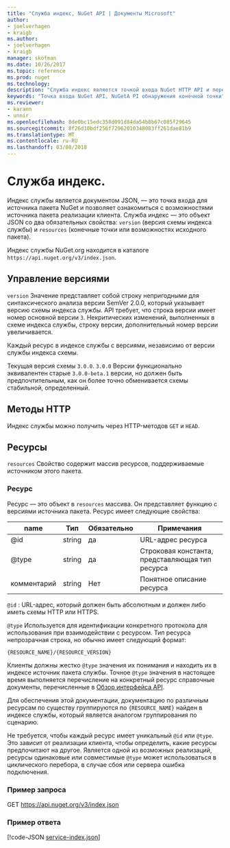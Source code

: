 ```yaml
---
title: "Служба индекс, NuGet API | Документы Microsoft"
author:
- joelverhagen
- kraigb
ms.author:
- joelverhagen
- kraigb
manager: skofman
ms.date: 10/26/2017
ms.topic: reference
ms.prod: nuget
ms.technology: 
description: "Служба индекс является точкой входа NuGet HTTP API и перечисляет возможности сервера."
keywords: "Точка входа NuGet API, NuGetA PI обнаружения конечной точки"
ms.reviewer:
- karann
- unnir
ms.openlocfilehash: 8de0bc15edc358d091d84da54b8b67c085f29645
ms.sourcegitcommit: 8f26d10bdf256f72962010348083ff261dae81b9
ms.translationtype: MT
ms.contentlocale: ru-RU
ms.lasthandoff: 03/08/2018
---
```

# <a name="service-index"></a>Служба индекс.

Индекс службы является документом JSON, — это точка входа для источника пакета NuGet и позволяет ознакомиться с возможностями источника пакета реализации клиента. Служба индекс — это объект JSON со два обязательных свойства: `version` (версия схемы индекса службы) и `resources` (конечные точки или возможностях исходного пакета).

Индекс службы NuGet.org находится в каталоге `https://api.nuget.org/v3/index.json`.

## <a name="versioning"></a>Управление версиями

`version` Значение представляет собой строку непригодными для синтаксического анализа версии SemVer 2.0.0, который указывает версию схемы индекса службы. API требует, что строка версии имеет номер основной версии `3`. Некритических изменений, выполненных в схеме индекса службы, строку версии, дополнительный номер версии увеличивается.

Каждый ресурс в индексе службы с версиями, независимо от версии службы индекса схемы.

Текущая версия схемы `3.0.0`. `3.0.0` Версии функционально эквивалентен старые `3.0.0-beta.1` версии, но должен быть предпочтительным, как он более точно обменивается схемы стабильной, определенный.

## <a name="http-methods"></a>Методы HTTP

Индекс службы можно получить через HTTP-методов `GET` и `HEAD`.

## <a name="resources"></a>Ресурсы

`resources` Свойство содержит массив ресурсов, поддерживаемые источником этого пакета.

### <a name="resource"></a>Ресурс

Ресурс — это объект в `resources` массива. Он представляет функцию с версиями источника пакета. Ресурс имеет следующие свойства:

name          | Тип   | Обязательно | Примечания
------------- | ------ | -------- | -----
@id           | string | да      | URL-адрес ресурса
@type         | string | да      | Строковая константа, представляющая тип ресурса
комментарий       | string | Нет       | Понятное описание ресурса

`@id` : URL-адрес, который должен быть абсолютным и должен либо иметь схемы HTTP или HTTPS.

`@type` Используется для идентификации конкретного протокола для использования при взаимодействии с ресурсом. Тип ресурса непрозрачная строка, но обычно имеет следующий формат:

    {RESOURCE_NAME}/{RESOURCE_VERSION}

Клиенты должны жестко `@type` значения их понимания и находить их в индексе источник пакета службы. Точное `@type` значения в настоящее время выполняется перечисление на конкретный ресурс справочные документы, перечисленные в [Обзор интерфейса API](overview.md#resources-and-schema).

Для обеспечения этой документации, документацию по различным ресурсам по существу группируются по `{RESOURCE_NAME}` найден в индексе службы, который является аналогом группирования по сценарию. 

Не требуется, чтобы каждый ресурс имеет уникальный `@id` или `@type`. Это зависит от реализации клиента, чтобы определить, какие ресурсы предпочитают на другое. Является одной из возможных реализаций, ресурсы одинаковые или совместимые `@type` может использоваться в циклического перебора, в случае сбоя или сервера ошибка подключения.

### <a name="sample-request"></a>Пример запроса

GET https://api.nuget.org/v3/index.json

### <a name="sample-response"></a>Пример ответа

[!code-JSON [service-index.json](./_data/service-index.json)]
